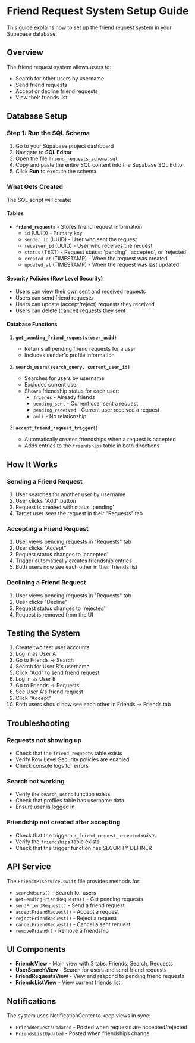 # Friend Request System Setup Guide

This guide explains how to set up the friend request system in your Supabase database.

## Overview

The friend request system allows users to:
- Search for other users by username
- Send friend requests
- Accept or decline friend requests
- View their friends list

## Database Setup

### Step 1: Run the SQL Schema

1. Go to your Supabase project dashboard
2. Navigate to **SQL Editor**
3. Open the file `friend_requests_schema.sql`
4. Copy and paste the entire SQL content into the Supabase SQL Editor
5. Click **Run** to execute the schema

### What Gets Created

The SQL script will create:

#### Tables
- **`friend_requests`** - Stores friend request information
  - `id` (UUID) - Primary key
  - `sender_id` (UUID) - User who sent the request
  - `receiver_id` (UUID) - User who receives the request
  - `status` (TEXT) - Request status: 'pending', 'accepted', or 'rejected'
  - `created_at` (TIMESTAMP) - When the request was created
  - `updated_at` (TIMESTAMP) - When the request was last updated

#### Security Policies (Row Level Security)
- Users can view their own sent and received requests
- Users can send friend requests
- Users can update (accept/reject) requests they received
- Users can delete (cancel) requests they sent

#### Database Functions

1. **`get_pending_friend_requests(user_uuid)`**
   - Returns all pending friend requests for a user
   - Includes sender's profile information

2. **`search_users(search_query, current_user_id)`**
   - Searches for users by username
   - Excludes current user
   - Shows friendship status for each user:
     - `friends` - Already friends
     - `pending_sent` - Current user sent a request
     - `pending_received` - Current user received a request
     - `null` - No relationship

3. **`accept_friend_request_trigger()`**
   - Automatically creates friendships when a request is accepted
   - Adds entries to the `friendships` table in both directions

## How It Works

### Sending a Friend Request
1. User searches for another user by username
2. User clicks "Add" button
3. Request is created with status 'pending'
4. Target user sees the request in their "Requests" tab

### Accepting a Friend Request
1. User views pending requests in "Requests" tab
2. User clicks "Accept"
3. Request status changes to 'accepted'
4. Trigger automatically creates friendship entries
5. Both users now see each other in their friends list

### Declining a Friend Request
1. User views pending requests in "Requests" tab
2. User clicks "Decline"
3. Request status changes to 'rejected'
4. Request is removed from the UI

## Testing the System

1. Create two test user accounts
2. Log in as User A
3. Go to Friends → Search
4. Search for User B's username
5. Click "Add" to send friend request
6. Log in as User B
7. Go to Friends → Requests
8. See User A's friend request
9. Click "Accept"
10. Both users should now see each other in Friends → Friends tab

## Troubleshooting

### Requests not showing up
- Check that the `friend_requests` table exists
- Verify Row Level Security policies are enabled
- Check console logs for errors

### Search not working
- Verify the `search_users` function exists
- Check that profiles table has username data
- Ensure user is logged in

### Friendship not created after accepting
- Check that the trigger `on_friend_request_accepted` exists
- Verify the `friendships` table exists
- Check that the trigger function has SECURITY DEFINER

## API Service

The `FriendAPIService.swift` file provides methods for:
- `searchUsers()` - Search for users
- `getPendingFriendRequests()` - Get pending requests
- `sendFriendRequest()` - Send a friend request
- `acceptFriendRequest()` - Accept a request
- `rejectFriendRequest()` - Reject a request
- `cancelFriendRequest()` - Cancel a sent request
- `removeFriend()` - Remove a friendship

## UI Components

- **FriendsView** - Main view with 3 tabs: Friends, Search, Requests
- **UserSearchView** - Search for users and send friend requests
- **FriendRequestsView** - View and respond to pending friend requests
- **FriendsListView** - View current friends list

## Notifications

The system uses NotificationCenter to keep views in sync:
- `FriendRequestsUpdated` - Posted when requests are accepted/rejected
- `FriendsListUpdated` - Posted when friendships change
